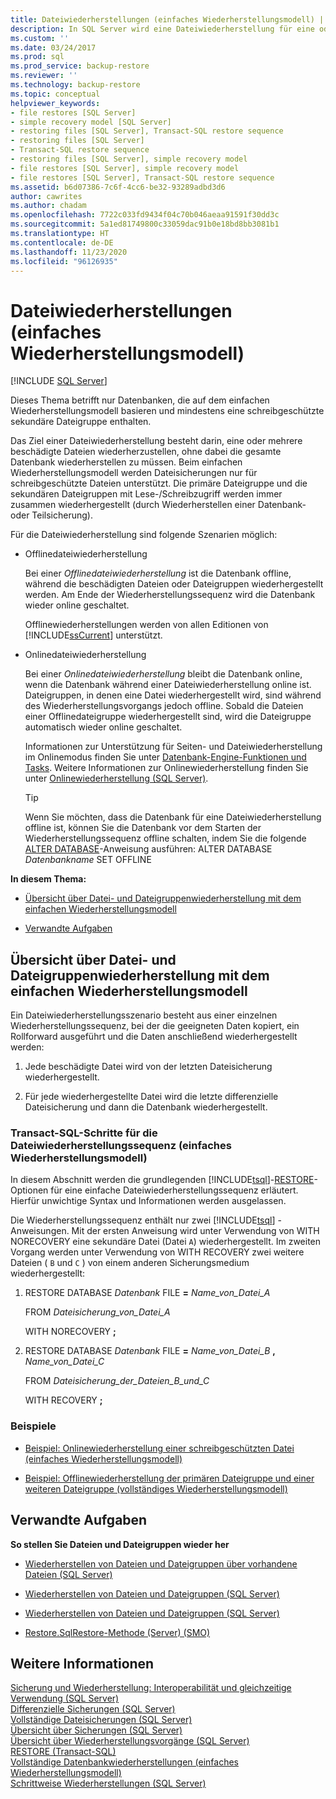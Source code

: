 ```yaml
---
title: Dateiwiederherstellungen (einfaches Wiederherstellungsmodell) | Microsoft-Dokumentation
description: In SQL Server wird eine Dateiwiederherstellung für eine oder mehrere beschädigte Dateien durchgeführt, ohne dass dabei die gesamte Datenbank wiederhergestellt wird.
ms.custom: ''
ms.date: 03/24/2017
ms.prod: sql
ms.prod_service: backup-restore
ms.reviewer: ''
ms.technology: backup-restore
ms.topic: conceptual
helpviewer_keywords:
- file restores [SQL Server]
- simple recovery model [SQL Server]
- restoring files [SQL Server], Transact-SQL restore sequence
- restoring files [SQL Server]
- Transact-SQL restore sequence
- restoring files [SQL Server], simple recovery model
- file restores [SQL Server], simple recovery model
- file restores [SQL Server], Transact-SQL restore sequence
ms.assetid: b6d07386-7c6f-4cc6-be32-93289adbd3d6
author: cawrites
ms.author: chadam
ms.openlocfilehash: 7722c033fd9434f04c70b046aeaa91591f30dd3c
ms.sourcegitcommit: 5a1ed81749800c33059dac91b0e18bd8bb3081b1
ms.translationtype: HT
ms.contentlocale: de-DE
ms.lasthandoff: 11/23/2020
ms.locfileid: "96126935"
---
```

# <a name="file-restores-simple-recovery-model"></a>Dateiwiederherstellungen (einfaches Wiederherstellungsmodell)
 [!INCLUDE [SQL Server](../../includes/applies-to-version/sqlserver.md)]

  Dieses Thema betrifft nur Datenbanken, die auf dem einfachen Wiederherstellungsmodell basieren und mindestens eine schreibgeschützte sekundäre Dateigruppe enthalten.  
  
 Das Ziel einer Dateiwiederherstellung besteht darin, eine oder mehrere beschädigte Dateien wiederherzustellen, ohne dabei die gesamte Datenbank wiederherstellen zu müssen. Beim einfachen Wiederherstellungsmodell werden Dateisicherungen nur für schreibgeschützte Dateien unterstützt. Die primäre Dateigruppe und die sekundären Dateigruppen mit Lese-/Schreibzugriff werden immer zusammen wiederhergestellt (durch Wiederherstellen einer Datenbank- oder Teilsicherung).  
  
 Für die Dateiwiederherstellung sind folgende Szenarien möglich:  
  
-   Offlinedateiwiederherstellung  
  
     Bei einer *Offlinedateiwiederherstellung* ist die Datenbank offline, während die beschädigten Dateien oder Dateigruppen wiederhergestellt werden. Am Ende der Wiederherstellungssequenz wird die Datenbank wieder online geschaltet.  
  
     Offlinewiederherstellungen werden von allen Editionen von [!INCLUDE[ssCurrent](../../includes/sscurrent-md.md)] unterstützt.  
  
-   Onlinedateiwiederherstellung  
  
     Bei einer *Onlinedateiwiederherstellung* bleibt die Datenbank online, wenn die Datenbank während einer Dateiwiederherstellung online ist. Dateigruppen, in denen eine Datei wiederhergestellt wird, sind während des Wiederherstellungsvorgangs jedoch offline. Sobald die Dateien einer Offlinedateigruppe wiederhergestellt sind, wird die Dateigruppe automatisch wieder online geschaltet.  
  
     Informationen zur Unterstützung für Seiten- und Dateiwiederherstellung im Onlinemodus finden Sie unter [Datenbank-Engine-Funktionen und Tasks](../../sql-server/what-s-new-in-sql-server-ver15.md). Weitere Informationen zur Onlinewiederherstellung finden Sie unter [Onlinewiederherstellung &#40;SQL Server&#41;](../../relational-databases/backup-restore/online-restore-sql-server.md).  
  
    > [!TIP]  
    >  Wenn Sie möchten, dass die Datenbank für eine Dateiwiederherstellung offline ist, können Sie die Datenbank vor dem Starten der Wiederherstellungssequenz offline schalten, indem Sie die folgende [ALTER DATABASE](../../t-sql/statements/alter-database-transact-sql-set-options.md)-Anweisung ausführen: ALTER DATABASE *Datenbankname* SET OFFLINE  
  
 **In diesem Thema:**  
  
-   [Übersicht über Datei- und Dateigruppenwiederherstellung mit dem einfachen Wiederherstellungsmodell](#Overview)  
  
-   [Verwandte Aufgaben](#RelatedTasks)  
  
##  <a name="overview-of-file-and-filegroup-restore-under-the-simple-recovery-model"></a><a name="Overview"></a> Übersicht über Datei- und Dateigruppenwiederherstellung mit dem einfachen Wiederherstellungsmodell  
 Ein Dateiwiederherstellungsszenario besteht aus einer einzelnen Wiederherstellungssequenz, bei der die geeigneten Daten kopiert, ein Rollforward ausgeführt und die Daten anschließend wiederhergestellt werden:  
  
1.  Jede beschädigte Datei wird von der letzten Dateisicherung wiederhergestellt.  
  
2.  Für jede wiederhergestellte Datei wird die letzte differenzielle Dateisicherung und dann die Datenbank wiederhergestellt.  
  
### <a name="transact-sql-steps-for-file-restore-sequence-simple-recovery-model"></a>Transact-SQL-Schritte für die Dateiwiederherstellungssequenz (einfaches Wiederherstellungsmodell)  
 In diesem Abschnitt werden die grundlegenden [!INCLUDE[tsql](../../includes/tsql-md.md)]-[RESTORE](../../t-sql/statements/restore-statements-transact-sql.md)-Optionen für eine einfache Dateiwiederherstellungssequenz erläutert. Hierfür unwichtige Syntax und Informationen werden ausgelassen.  
  
 Die Wiederherstellungssequenz enthält nur zwei [!INCLUDE[tsql](../../includes/tsql-md.md)] -Anweisungen. Mit der ersten Anweisung wird unter Verwendung von WITH NORECOVERY eine sekundäre Datei (Datei `A`) wiederhergestellt. Im zweiten Vorgang werden unter Verwendung von WITH RECOVERY zwei weitere Dateien ( `B` und `C` ) von einem anderen Sicherungsmedium wiederhergestellt:  
  
1.  RESTORE DATABASE *Datenbank* FILE **=** _Name_von_Datei_A_  
  
     FROM *Dateisicherung_von_Datei_A*  
  
     WITH NORECOVERY **;**  
  
2.  RESTORE DATABASE *Datenbank* FILE **=** _Name_von_Datei_B_ **,** _Name_von_Datei_C_  
  
     FROM *Dateisicherung_der_Dateien_B_und_C*  
  
     WITH RECOVERY **;**  
  
### <a name="examples"></a>Beispiele  
  
-   [Beispiel: Onlinewiederherstellung einer schreibgeschützten Datei &#40;einfaches Wiederherstellungsmodell&#41;](../../relational-databases/backup-restore/example-online-restore-of-a-read-only-file-simple-recovery-model.md)  
  
-   [Beispiel: Offlinewiederherstellung der primären Dateigruppe und einer weiteren Dateigruppe &#40;vollständiges Wiederherstellungsmodell&#41;](../../relational-databases/backup-restore/example-offline-restore-of-primary-and-one-other-filegroup-full-recovery-model.md)  
  
##  <a name="related-tasks"></a><a name="RelatedTasks"></a> Verwandte Aufgaben  
 **So stellen Sie Dateien und Dateigruppen wieder her**  
  
-   [Wiederherstellen von Dateien und Dateigruppen über vorhandene Dateien &#40;SQL Server&#41;](../../relational-databases/backup-restore/restore-files-and-filegroups-over-existing-files-sql-server.md)  
  
-   [Wiederherstellen von Dateien und Dateigruppen &#40;SQL Server&#41;](../../relational-databases/backup-restore/restore-files-and-filegroups-sql-server.md)  
  
-   [Wiederherstellen von Dateien und Dateigruppen &#40;SQL Server&#41;](../../relational-databases/backup-restore/restore-files-and-filegroups-sql-server.md)  
  
-   [Restore.SqlRestore-Methode (Server) (SMO)](/dotnet/api/microsoft.sqlserver.management.smo.restore.sqlrestore)   
  
## <a name="see-also"></a>Weitere Informationen  
 [Sicherung und Wiederherstellung: Interoperabilität und gleichzeitige Verwendung &#40;SQL Server&#41;](../../relational-databases/backup-restore/backup-and-restore-interoperability-and-coexistence-sql-server.md)   
 [Differenzielle Sicherungen &#40;SQL Server&#41;](../../relational-databases/backup-restore/differential-backups-sql-server.md)   
 [Vollständige Dateisicherungen &#40;SQL Server&#41;](../../relational-databases/backup-restore/full-file-backups-sql-server.md)   
 [Übersicht über Sicherungen &#40;SQL Server&#41;](../../relational-databases/backup-restore/backup-overview-sql-server.md)   
 [Übersicht über Wiederherstellungsvorgänge &#40;SQL Server&#41;](../../relational-databases/backup-restore/restore-and-recovery-overview-sql-server.md)   
 [RESTORE &#40;Transact-SQL&#41;](../../t-sql/statements/restore-statements-transact-sql.md)   
 [Vollständige Datenbankwiederherstellungen &#40;einfaches Wiederherstellungsmodell&#41;](../../relational-databases/backup-restore/complete-database-restores-simple-recovery-model.md)   
 [Schrittweise Wiederherstellungen &#40;SQL Server&#41;](../../relational-databases/backup-restore/piecemeal-restores-sql-server.md)  
  

